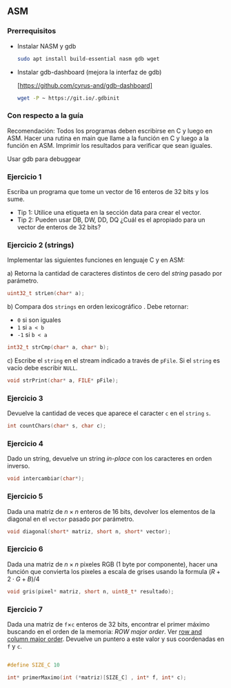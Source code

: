 ## ASM

### Prerrequisitos

* Instalar NASM y gdb
    
    ```bash
    sudo apt install build-essential nasm gdb wget
    ```
* Instalar gdb-dashboard (mejora la interfaz de gdb)

    [https://github.com/cyrus-and/gdb-dashboard]

    ```bash
    wget -P ~ https://git.io/.gdbinit
    ```

### Con respecto a la guía

Recomendación: Todos los programas deben escribirse en C y luego en ASM. Hacer una rutina en main que llame a la función en C y luego a la función en ASM. Imprimir los resultados para verificar que sean iguales.

Usar gdb para debuggear

### Ejercicio 1

Escriba un programa que tome un vector de 16 enteros de 32 bits y los sume.

 * Tip 1: Utilice una etiqueta en la sección data para crear el vector.
 * Tip 2: Pueden usar DB, DW, DD, DQ ¿Cuál es el apropiado para un vector de enteros de 32 bits?

### Ejercicio 2 (strings)

Implementar las siguientes funciones en lenguaje C y en ASM:

a) Retorna la cantidad de caracteres distintos de cero del *string* pasado por parámetro. 

```C
uint32_t strLen(char* a);
```

b) Compara dos `strings` en orden lexicográfico [](https://es.wikipedia.org/wiki/Orden_lexicografico). Debe retornar:

* `0` si son iguales
* `1` si `a < b`
* `-1` si `b < a`

```C
int32_t strCmp(char* a, char* b);
```

c) Escribe el `string` en el stream indicado a través de `pFile`. Si el `string` es vacío debe escribir `NULL`.

```C
void strPrint(char* a, FILE* pFile);
```

### Ejercicio 3

Devuelve la cantidad de veces que aparece el caracter `c` en el `string` `s`.
```C
int countChars(char* s, char c);
```

### Ejercicio 4

Dado un string, devuelve un string *in-place* con los caracteres en orden inverso.

```C
void intercambiar(char*);
```

### Ejercicio 5

Dada una matriz de $n \times n$ enteros de 16 bits, devolver los elementos de la diagonal en el `vector` pasado por parámetro.

```C
void diagonal(short* matriz, short n, short* vector);
```


### Ejercicio 6

Dada una matriz de $n \times n$ pixeles RGB (1 byte por componente), hacer una función que convierta los pixeles a escala de grises usando la formula $(R+2 \cdot G+B)/4$

```C
void gris(pixel* matriz, short n, uint8_t* resultado);
```

### Ejercicio 7

Dada una matriz de `f`$\times$`c` enteros de 32 bits, encontrar el primer máximo buscando en el orden de la memoria: *ROW major order*. Ver [row and column major order](https://www.wikiwand.com/en/Row-_and_column-major_order). Devuelve un puntero a este valor y sus coordenadas en `f` y `c`.

```C

#define SIZE_C 10

int* primerMaximo(int (*matriz)[SIZE_C] , int* f, int* c);
```

